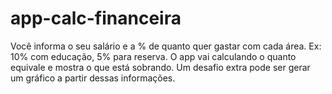 # app-calc-financeira
 Você informa o seu salário e a % de quanto quer gastar com cada área. Ex: 10% com educação, 5% para reserva. O app vai calculando o quanto equivale e mostra o que está sobrando. Um desafio extra pode ser gerar um gráfico a partir dessas informações.
